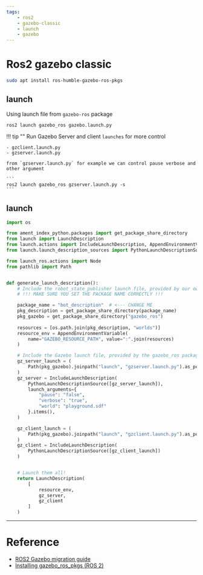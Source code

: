 ```yaml
---
tags:
    - ros2
    - gazebo-classic
    - launch
    - gazebo
---
```

# Ros2 gazebo classic

```bash
sudo apt install ros-humble-gazebo-ros-pkgs
```

## launch
Using launch file from `gazebo-ros` package

```
ros2 launch gazebo_ros gazebo.launch.py
```

!!! tip ""
    Run Gazebo Server and client `launches` for more control

    - gzclient.launch.py  
    - gzserver.launch.py
     
    from `gzserver.launch.py` for example we can control pause verbose and other argument

    ```
    ros2 launch gazebo_ros gzserver.launch.py -s
    ```

## launch

```python
import os

from ament_index_python.packages import get_package_share_directory
from launch import LaunchDescription
from launch.actions import IncludeLaunchDescription, AppendEnvironmentVariable
from launch.launch_description_sources import PythonLaunchDescriptionSource

from launch_ros.actions import Node
from pathlib import Path


def generate_launch_description():
    # Include the robot_state_publisher launch file, provided by our own package. Force sim time to be enabled
    # !!! MAKE SURE YOU SET THE PACKAGE NAME CORRECTLY !!!

    package_name = "bot_description"  # <--- CHANGE ME
    pkg_description = get_package_share_directory(package_name)
    pkg_gazebo = get_package_share_directory("gazebo_ros")
    
    resources = [os.path.join(pkg_description, "worlds")]
    resource_env = AppendEnvironmentVariable(
        name="GAZEBO_RESOURCE_PATH", value=":".join(resources)
    )

    # Include the Gazebo launch file, provided by the gazebo_ros package
    gz_server_launch = (
        Path(pkg_gazebo).joinpath("launch", "gzserver.launch.py").as_posix()
    )
    gz_server = IncludeLaunchDescription(
        PythonLaunchDescriptionSource([gz_server_launch]),
        launch_arguments={
            "pause": "false",
            "verbose": "true",
            "world": "playground.sdf"
        }.items(),
    )

    gz_client_launch = (
        Path(pkg_gazebo).joinpath("launch", "gzclient.launch.py").as_posix()
    )
    gz_client = IncludeLaunchDescription(
        PythonLaunchDescriptionSource([gz_client_launch])
    )


    # Launch them all!
    return LaunchDescription(
        [
            resource_env,
            gz_server,
            gz_client
        ]
    )
```



---

# Reference
- [ROS2 Gazebo migration guide](https://github.com/ros-simulation/gazebo_ros_pkgs/wiki)
- [Installing gazebo_ros_pkgs (ROS 2)](http://classic.gazebosim.org/tutorials?tut=ros2_installing&cat=connect_ros)
